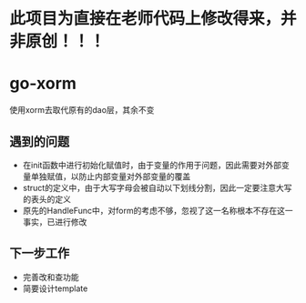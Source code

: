 # 此项目为直接在老师代码上修改得来，并非原创！！！
# go-xorm
使用xorm去取代原有的dao层，其余不变
## 遇到的问题
- 在init函数中进行初始化赋值时，由于变量的作用于问题，因此需要对外部变量单独赋值，以防止内部变量对外部变量的覆盖
- struct的定义中，由于大写字母会被自动以下划线分割，因此一定要注意大写的表头的定义
- 原先的HandleFunc中，对form的考虑不够，忽视了这一名称根本不存在这一事实，已进行修改
## 下一步工作
- 完善改和查功能
- 简要设计template
